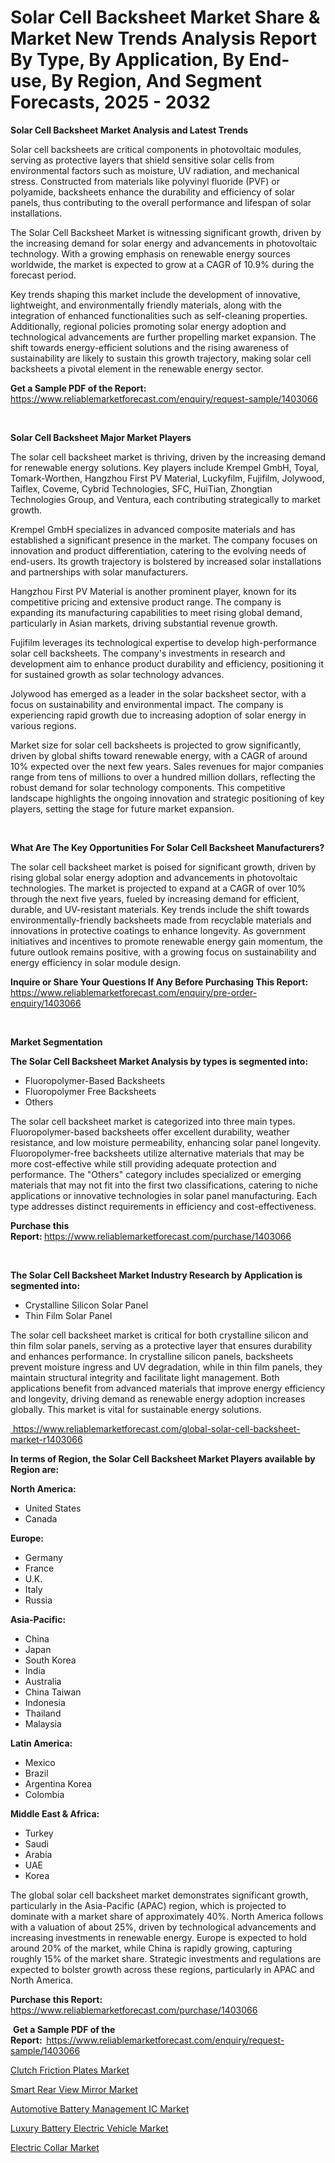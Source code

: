 <p><h1>Solar Cell Backsheet Market Share & Market New Trends Analysis Report By Type, By Application, By End-use, By Region, And Segment Forecasts, 2025 - 2032</h1></p><p><strong>Solar Cell Backsheet Market Analysis and Latest Trends</strong></p>
<p><p>Solar cell backsheets are critical components in photovoltaic modules, serving as protective layers that shield sensitive solar cells from environmental factors such as moisture, UV radiation, and mechanical stress. Constructed from materials like polyvinyl fluoride (PVF) or polyamide, backsheets enhance the durability and efficiency of solar panels, thus contributing to the overall performance and lifespan of solar installations.</p><p>The Solar Cell Backsheet Market is witnessing significant growth, driven by the increasing demand for solar energy and advancements in photovoltaic technology. With a growing emphasis on renewable energy sources worldwide, the market is expected to grow at a CAGR of 10.9% during the forecast period. </p><p>Key trends shaping this market include the development of innovative, lightweight, and environmentally friendly materials, along with the integration of enhanced functionalities such as self-cleaning properties. Additionally, regional policies promoting solar energy adoption and technological advancements are further propelling market expansion. The shift towards energy-efficient solutions and the rising awareness of sustainability are likely to sustain this growth trajectory, making solar cell backsheets a pivotal element in the renewable energy sector.</p></p>
<p><strong>Get a Sample PDF of the Report:&nbsp;</strong> <a href="https://www.reliablemarketforecast.com/enquiry/request-sample/1403066?utm_campaign=1893&utm_medium=2&utm_source=Github&utm_content=ia&utm_term=28032025&utm_id=solar-cell-backsheet">https://www.reliablemarketforecast.com/enquiry/request-sample/1403066</a></p>
<p>&nbsp;</p>
<p><strong>Solar Cell Backsheet Major Market Players</strong></p>
<p><p>The solar cell backsheet market is thriving, driven by the increasing demand for renewable energy solutions. Key players include Krempel GmbH, Toyal, Tomark-Worthen, Hangzhou First PV Material, Luckyfilm, Fujifilm, Jolywood, Taiflex, Coveme, Cybrid Technologies, SFC, HuiTian, Zhongtian Technologies Group, and Ventura, each contributing strategically to market growth.</p><p>Krempel GmbH specializes in advanced composite materials and has established a significant presence in the market. The company focuses on innovation and product differentiation, catering to the evolving needs of end-users. Its growth trajectory is bolstered by increased solar installations and partnerships with solar manufacturers.</p><p>Hangzhou First PV Material is another prominent player, known for its competitive pricing and extensive product range. The company is expanding its manufacturing capabilities to meet rising global demand, particularly in Asian markets, driving substantial revenue growth.</p><p>Fujifilm leverages its technological expertise to develop high-performance solar cell backsheets. The company's investments in research and development aim to enhance product durability and efficiency, positioning it for sustained growth as solar technology advances.</p><p>Jolywood has emerged as a leader in the solar backsheet sector, with a focus on sustainability and environmental impact. The company is experiencing rapid growth due to increasing adoption of solar energy in various regions.</p><p>Market size for solar cell backsheets is projected to grow significantly, driven by global shifts toward renewable energy, with a CAGR of around 10% expected over the next few years. Sales revenues for major companies range from tens of millions to over a hundred million dollars, reflecting the robust demand for solar technology components. This competitive landscape highlights the ongoing innovation and strategic positioning of key players, setting the stage for future market expansion.</p></p>
<p>&nbsp;</p>
<p><strong>What Are The Key Opportunities For Solar Cell Backsheet Manufacturers?</strong></p>
<p><p>The solar cell backsheet market is poised for significant growth, driven by rising global solar energy adoption and advancements in photovoltaic technologies. The market is projected to expand at a CAGR of over 10% through the next five years, fueled by increasing demand for efficient, durable, and UV-resistant materials. Key trends include the shift towards environmentally-friendly backsheets made from recyclable materials and innovations in protective coatings to enhance longevity. As government initiatives and incentives to promote renewable energy gain momentum, the future outlook remains positive, with a growing focus on sustainability and energy efficiency in solar module design.</p></p>
<p><strong>Inquire or Share Your Questions If Any Before Purchasing This Report:</strong> <a href="https://www.reliablemarketforecast.com/enquiry/pre-order-enquiry/1403066?utm_campaign=1893&utm_medium=2&utm_source=Github&utm_content=ia&utm_term=28032025&utm_id=solar-cell-backsheet">https://www.reliablemarketforecast.com/enquiry/pre-order-enquiry/1403066</a></p>
<p>&nbsp;</p>
<p><strong>Market Segmentation</strong></p>
<p><strong>The Solar Cell Backsheet Market Analysis by types is segmented into:</strong></p>
<p><ul><li>Fluoropolymer-Based Backsheets</li><li>Fluoropolymer Free Backsheets</li><li>Others</li></ul></p>
<p><p>The solar cell backsheet market is categorized into three main types. Fluoropolymer-based backsheets offer excellent durability, weather resistance, and low moisture permeability, enhancing solar panel longevity. Fluoropolymer-free backsheets utilize alternative materials that may be more cost-effective while still providing adequate protection and performance. The "Others" category includes specialized or emerging materials that may not fit into the first two classifications, catering to niche applications or innovative technologies in solar panel manufacturing. Each type addresses distinct requirements in efficiency and cost-effectiveness.</p></p>
<p><strong>Purchase this Report:&nbsp;</strong><a href="https://www.reliablemarketforecast.com/purchase/1403066?utm_campaign=1893&utm_medium=2&utm_source=Github&utm_content=ia&utm_term=28032025&utm_id=solar-cell-backsheet">https://www.reliablemarketforecast.com/purchase/1403066</a></p>
<p>&nbsp;</p>
<p><strong>The Solar Cell Backsheet Market Industry Research by Application is segmented into:</strong></p>
<p><ul><li>Crystalline Silicon Solar Panel</li><li>Thin Film Solar Panel</li></ul></p>
<p><p>The solar cell backsheet market is critical for both crystalline silicon and thin film solar panels, serving as a protective layer that ensures durability and enhances performance. In crystalline silicon panels, backsheets prevent moisture ingress and UV degradation, while in thin film panels, they maintain structural integrity and facilitate light management. Both applications benefit from advanced materials that improve energy efficiency and longevity, driving demand as renewable energy adoption increases globally. This market is vital for sustainable energy solutions.</p></p>
<p><a href="https://www.reliablemarketforecast.com/global-solar-cell-backsheet-market-r1403066?utm_campaign=1893&utm_medium=2&utm_source=Github&utm_content=ia&utm_term=28032025&utm_id=solar-cell-backsheet">&nbsp;https://www.reliablemarketforecast.com/global-solar-cell-backsheet-market-r1403066</a></p>
<p><strong>In terms of Region, the Solar Cell Backsheet Market Players available by Region are:</strong></p>
<p>
    <p> <strong> North America: </strong>
        <ul>
            <li>United States</li>
            <li>Canada</li>
        </ul>
        </p> 
    <p> <strong> Europe: </strong>
        <ul>
            <li>Germany</li>
            <li>France</li>
            <li>U.K.</li>
            <li>Italy</li>
            <li>Russia</li>
        </ul>
        </p> 
    <p> <strong> Asia-Pacific: </strong>
        <ul>
            <li>China</li>
            <li>Japan</li>
            <li>South Korea</li>
            <li>India</li>
            <li>Australia</li>
            <li>China Taiwan</li>
            <li>Indonesia</li>
            <li>Thailand</li>
            <li>Malaysia</li>
        </ul>
        </p> 
    <p> <strong> Latin America: </strong>
        <ul>
            <li>Mexico</li>
            <li>Brazil</li>
            <li>Argentina Korea</li>
            <li>Colombia</li>
        </ul>
        </p> 
    <p> <strong> Middle East & Africa: </strong>
        <ul>
            <li>Turkey</li>
            <li>Saudi</li>
            <li>Arabia</li>
            <li>UAE</li>
            <li>Korea</li>
        </ul>
    </p>
    </p>
<p><p>The global solar cell backsheet market demonstrates significant growth, particularly in the Asia-Pacific (APAC) region, which is projected to dominate with a market share of approximately 40%. North America follows with a valuation of about 25%, driven by technological advancements and increasing investments in renewable energy. Europe is expected to hold around 20% of the market, while China is rapidly growing, capturing roughly 15% of the market share. Strategic investments and regulations are expected to bolster growth across these regions, particularly in APAC and North America.</p></p>
<p><strong>Purchase this Report: </strong><a href="https://www.reliablemarketforecast.com/purchase/1403066?utm_campaign=1893&utm_medium=2&utm_source=Github&utm_content=ia&utm_term=28032025&utm_id=solar-cell-backsheet">https://www.reliablemarketforecast.com/purchase/1403066</a></p>
<p>&nbsp;<strong>Get a Sample PDF of the Report:&nbsp;&nbsp;</strong><a href="https://www.reliablemarketforecast.com/enquiry/request-sample/1403066?utm_campaign=1893&utm_medium=2&utm_source=Github&utm_content=ia&utm_term=28032025&utm_id=solar-cell-backsheet">https://www.reliablemarketforecast.com/enquiry/request-sample/1403066</a></p>
<p><strong></strong></p>
<p><p><a href="https://github.com/aertsfecto0h/Market-Research-Report-List-1/blob/main/clutch-friction-plates-market.md?utm_campaign=1893&utm_medium=2&utm_source=Github&utm_content=ia&utm_term=28032025&utm_id=solar-cell-backsheet">Clutch Friction Plates Market</a></p><p><a href="https://github.com/idranalexie/Market-Research-Report-List-1/blob/main/smart-rear-view-mirror-market.md?utm_campaign=1893&utm_medium=2&utm_source=Github&utm_content=ia&utm_term=28032025&utm_id=solar-cell-backsheet">Smart Rear View Mirror Market</a></p><p><a href="https://github.com/luerabollevc/Market-Research-Report-List-1/blob/main/automotive-battery-management-ic-market.md?utm_campaign=1893&utm_medium=2&utm_source=Github&utm_content=ia&utm_term=28032025&utm_id=solar-cell-backsheet">Automotive Battery Management IC Market</a></p><p><a href="https://github.com/tyreinhssan/Market-Research-Report-List-1/blob/main/luxury-battery-electric-vehicle-market.md?utm_campaign=1893&utm_medium=2&utm_source=Github&utm_content=ia&utm_term=28032025&utm_id=solar-cell-backsheet">Luxury Battery Electric Vehicle Market</a></p><p><a href="https://github.com/barlevsebako/Market-Research-Report-List-1/blob/main/electric-collar-market.md?utm_campaign=1893&utm_medium=2&utm_source=Github&utm_content=ia&utm_term=28032025&utm_id=solar-cell-backsheet">Electric Collar Market</a></p></p>